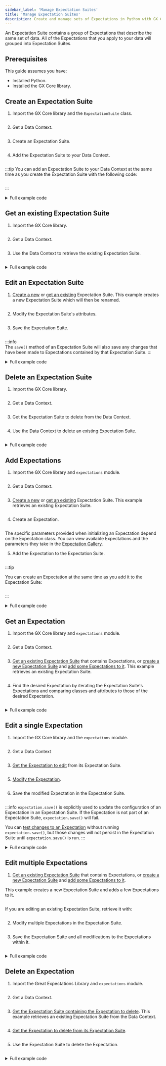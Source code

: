 ```yaml
---
sidebar_label: 'Manage Expectation Suites'
title: 'Manage Expectation Suites'
description: Create and manage sets of Expectations in Python with GX Core.
---
```


An Expectation Suite contains a group of Expectations that describe the same set of data.  All of the Expectations that you apply to your data will grouped into Expectation Suites.

## Prerequisites

This guide assumes you have:

- Installed Python.
- Installed the GX Core library.

## Create an Expectation Suite

1. Import the GX Core library and the `ExpectationSuite` class.
  ```python name="tests/integration/docusaurus/core/expectation_suite/create_an_expectation_suite.py imports"
  ```

2. Get a Data Context.
  ```python name="tests/integration/docusaurus/core/expectation_suite/create_an_expectation_suite.py get_context"
  ```

3. Create an Expectation Suite.
  ```python name="tests/integration/docusaurus/core/expectation_suite/create_an_expectation_suite.py create Expectation Suite"
  ```

4. Add the Expectation Suite to your Data Context.
  ```python name="tests/integration/docusaurus/core/expectation_suite/create_an_expectation_suite.py add snippet to Data Context"
  ```

:::tip
You can add an Expectation Suite to your Data Context at the same time as you create the Expectation Suite with the following code:
```python name="tests/integration/docusaurus/core/expectation_suite/create_an_expectation_suite.py create and add Expectation Suite to Data Context"
```
:::

<details><summary>Full example code</summary>
<p>

```python name="tests/integration/docusaurus/core/expectation_suite/create_an_expectation_suite.py full example code"
```

</p>
</details>

## Get an existing Expectation Suite

1. Import the GX Core library.
  ```python name="tests/integration/docusaurus/core/expectation_suite/get_an_expectation_suite.py imports"
  ```

2. Get a Data Context.
  ```python name="tests/integration/docusaurus/core/expectation_suite/get_an_expectation_suite.py get_context"
  ```

3. Use the Data Context to retrieve the existing Expectation Suite.
  ```python name="tests/integration/docusaurus/core/expectation_suite/get_an_expectation_suite.py create Expectation Suite"
  ```

<details><summary>Full example code</summary>
<p>

```python name="tests/integration/docusaurus/core/expectation_suite/get_an_expectation_suite.py full example code"
```

</p>
</details>

## Edit an Expectation Suite
1. [Create a new](#create-a-new-expectation-suite) or [get an existing](#get-an-existing-expectation-suite) Expectation Suite.  This example creates a new Expectation Suite which will then be renamed.
  ```python name="tests/integration/docusaurus/core/expectation_suite/edit_an_expectation_suite.py create expectation suite"
  ```

2. Modify the Expectation Suite's attributes.
  ```python name="tests/integration/docusaurus/core/expectation_suite/edit_a_single_expectation.py edit attribute"
  ```

3. Save the Expectation Suite.
  ```python name="tests/integration/docusaurus/core/expectation_suite/edit_an_expectation_suite.py save the Expectation"
  ```

  :::info  
  The `save()` method of an Expectation Suite will also save any changes that have been made to Expectations contained by that Expectation Suite.
  :::

<details><summary>Full example code</summary>
<p>

```python name="tests/integration/docusaurus/core/expectation_suite/edit_an_expectation_suite.py full example code"
```

</p>
</details>

## Delete an Expectation Suite

1. Import the GX Core library.
  ```python name="tests/integration/docusaurus/core/expectation_suite/delete_an_expectation_suite.py imports"
  ```

2. Get a Data Context.
  ```python name="tests/integration/docusaurus/core/expectation_suite/delete_an_expectation_suite.py get_context"
  ```

3. Get the Expectation Suite to delete from the Data Context.
  ```python name="tests/integration/docusaurus/core/expectation_suite/delete_an_expectation_suite.py get Expectation Suite"
  ```

4. Use the Data Context to delete an existing Expectation Suite.
  ```python name="tests/integration/docusaurus/core/expectation_suite/delete_an_expectation_suite.py delete Expectation Suite"
  ```

<details><summary>Full example code</summary>
<p>

```python name="tests/integration/docusaurus/core/expectation_suite/delete_an_expectation_suite.py full example code"
```

</p>
</details>

## Add Expectations

1. Import the GX Core library and `expectations` module.

  ```python name="tests/integration/docusaurus/core/expectation_suite/add_expectations_to_an_expectation_suite.py imports"
  ```

2. Get a Data Context.

  ```python name="tests/integration/docusaurus/core/expectation_suite/add_expectations_to_an_expectation_suite.py get_context"
  ```

3. [Create a new](#create-a-new-expectation-suite) or [get an existing](#get-an-existing-expectation-suite) Expectation Suite.  This example retrieves an existing Expectation Suite.

  ```python name="tests/integration/docusaurus/core/expectation_suite/add_expectations_to_an_expectation_suite.py get_suite"
  ```

4. Create an Expectation.

  ```python name="tests/integration/docusaurus/core/expectation_suite/add_expectations_to_an_expectation_suite.py create an Expectation"
  ```

  The specific parameters provided when initializing an Expectation depend on the Expectation class.  You can view available Expectations and the parameters they take in the [Expectation Gallery](https://greatexpectations.io/expectations).


5. Add the Expectation to the Expectation Suite.
  ```python name="tests/integration/docusaurus/core/expectation_suite/add_expectations_to_an_expectation_suite.py add an Expectation to an Expectation Suite"
  ```
  :::tip 
  
  You can create an Expectation at the same time as you add it to the Expectation Suite:

  ```python name="tests/integration/docusaurus/core/expectation_suite/add_expectations_to_an_expectation_suite.py create and add an Expectation"
  ```
  
  :::

<details><summary>Full example code</summary>
<p>

```python name="tests/integration/docusaurus/core/expectation_suite/add_expectations_to_an_expectation_suite.py full example code"
```

</p>
</details>

## Get an Expectation

1. Import the GX Core library and `expectations` module.

  ```python name="tests/integration/docusaurus/core/expectation_suite/get_a_specific_expectation_from_an_expectation_suite.py imports"
  ```

2. Get a Data Context.

  ```python name="tests/integration/docusaurus/core/expectation_suite/get_a_specific_expectation_from_an_expectation_suite.py get_context"
  ```

3. [Get an existing Expectation Suite](get-an-existing-expectation-suite) that contains Expectations, or [create a new Expectation Suite](#create-a-new-expectation-suite) and [add some Expectations to it](#add-expectations-to-an-expectation-suite).  This example retrieves an existing Expectation Suite.
  ```python name="tests/integration/docusaurus/core/expectation_suite/get_a_specific_expectation_from_an_expectation_suite.py retrieve Expectation Suite"
  ```

4. Find the desired Expectation by iterating the Expectation Suite's Expectations and comparing classes and attributes to those of the desired Expectation.
  ```python name="tests/integration/docusaurus/core/expectation_suite/get_a_specific_expectation_from_an_expectation_suite.py retrieve expectation"
  ```

<details><summary>Full example code</summary>
<p>

```python name="tests/integration/docusaurus/core/expectation_suite/get_a_specific_expectation_from_an_expectation_suite.py full example code"
```

</p>
</details>

## Edit a single Expectation

1. Import the GX Core library and the `expectations` module.
  ```python name="tests/integration/docusaurus/core/expectation_suite/get_a_specific_expectation_from_an_expectation_suite.py imports"
  ```

2. Get a Data Context
  ```python name="tests/integration/docusaurus/core/expectation_suite/edit_a_single_expectation.py get data context"
  ```

3. [Get the Expectation to edit](#get-a-specific-expectation-from-an-expectation-suite) from its Expectation Suite.
  ```python name="tests/integration/docusaurus/core/expectation_suite/edit_a_single_expectation.py get expectation to edit"
  ```

5. [Modify the Expectation](/core/expectations/manage_expectations#modify-an-expectation).
  ```python name="tests/integration/docusaurus/core/expectation_suite/edit_a_single_expectation.py edit attribute"
  ```

6. Save the modified Expectation in the Expectation Suite.
  ```python name="tests/integration/docusaurus/core/expectation_suite/edit_a_single_expectation.py save the Expectation"
  ```
  :::info
  `expectation.save()` is explicitly used to update the configuration of an Expectation in an Expectation Suite.  If the Expectation is not part of an Expectation Suite, `expectation.save()` will fail.
  
  You can [test changes to an Expectation](/core/expectations/manage_expectations#test-an-expectation) without running `expectation.save()`, but those changes will not persist in the Expectation Suite until `expectation.save()` is run.
  :::

<details><summary>Full example code</summary>
<p>

```python name="tests/integration/docusaurus/core/expectation_suite/edit_a_single_expectation.py full example code"
```

</p>
</details>

## Edit multiple Expectations

1. [Get an existing Expectation Suite](#get-an-existing-expectation-suite) that contains Expectations, or [create a new Expectation Suite](#create-a-new-expectation-suite) and [add some Expectations to it](#add-expectations-to-an-expectation-suite). 

  This example creates a new Expectation Suite and adds a few Expectations to it.
  ```python name="tests/integration/docusaurus/core/expectation_suite/edit_all_expectations_in_an_expectation_suite.py create and populate Expectation Suite"
  ```

  If you are editing an existing Expectation Suite, retrieve it with:
  ```python name="tests/integration/docusaurus/core/expectation_suite/edit_all_expectations_in_an_expectation_suite.py get Expectation Suite"
  ```

2. Modify multiple Expectations in the Expectation Suite.
  ```python name="tests/integration/docusaurus/core/expectation_suite/edit_all_expectations_in_an_expectation_suite.py modify Expectations"
  ```

3. Save the Expectation Suite and all modifications to the Expectations within it.
  ```python name="tests/integration/docusaurus/core/expectation_suite/edit_all_expectations_in_an_expectation_suite.py save Expectation Suite"
  ```

<details><summary>Full example code</summary>
<p>

```python name="tests/integration/docusaurus/core/expectation_suite/edit_all_expectations_in_an_expectation_suite.py full example code"
```

</p>
</details>

## Delete an Expectation

1. Import the Great Expectations Library and `expectations` module.
  ```python name="tests/integration/docusaurus/core/expectation_suite/delete_an_expectation_in_an_expectation_suite.py imports"
  ```

2. Get a Data Context.
  ```python name="tests/integration/docusaurus/core/expectation_suite/delete_an_expectation_in_an_expectation_suite.py get context"
  ```

3. [Get the Expectation Suite containing the Expectation to delete](#get-an-existing-expectation-suite).  This example retrieves an existing Expectation Suite from the Data Context.
  ```python name="tests/integration/docusaurus/core/expectation_suite/delete_an_expectation_in_an_expectation_suite.py get Expectation Suite"
  ```

4. [Get the Expectation to delete from its Expectation Suite](#get-a-specific-expectation-from-an-expectation-suite).
  ```python name="tests/integration/docusaurus/core/expectation_suite/delete_an_expectation_in_an_expectation_suite.py get Expectation"
  ```

5. Use the Expectation Suite to delete the Expectation.
  ```python name="tests/integration/docusaurus/core/expectation_suite/delete_an_expectation_in_an_expectation_suite.py delete the Expectation"
  ```

<details><summary>Full example code</summary>
<p>

```python name="tests/integration/docusaurus/core/expectation_suite/delete_an_expectation_in_an_expectation_suite.py full example code"
```

</p>
</details>
